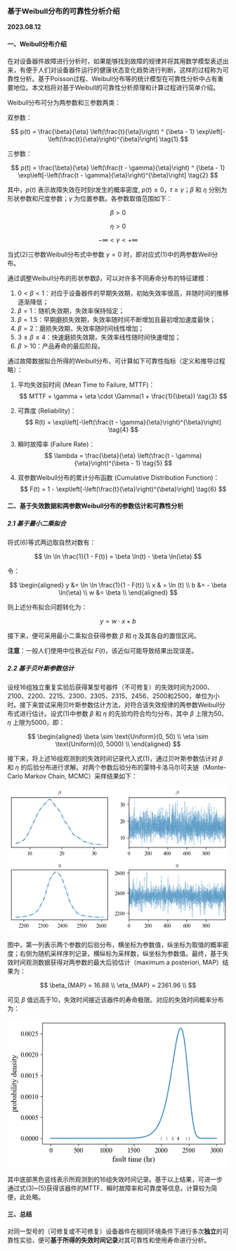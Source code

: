 ### 基于Weibull分布的可靠性分析介绍

**2023.08.12**

#### 一、Weibull分布介绍

在对设备器件故障进行分析时，如果能够找到故障的规律并将其用数学模型表述出来，有便于人们对设备器件运行的健康状态变化趋势进行判断，这样的过程称为可靠性分析。基于Poisson过程、Weibull分布等的统计模型在可靠性分析中占有重要地位。本文档将对基于Weibull的可靠性分析原理和计算过程进行简单介绍。

Weibull分布可分为两参数和三参数两类：

双参数：

$$
p(t) = \frac{\beta}{\eta} \left(\frac{t}{\eta}\right) ^ {\beta - 1} \exp\left[-\left(\frac{t}{\eta}\right)^{\beta}\right] \tag{1}
$$

三参数：

$$
p(t) = \frac{\beta}{\eta} \left(\frac{t - \gamma}{\eta}\right) ^ {\beta - 1} \exp\left[-\left(\frac{t - \gamma}{\eta}\right)^{\beta}\right] \tag{2}
$$

其中，$p(t)$ 表示故障失效在时刻$t$发生的概率密度, $p(t) \geq 0$，$t \geq \gamma$；$\beta$ 和 $\eta$ 分别为形状参数和尺度参数；$\gamma$ 为位置参数。各参数取值范围如下：

$$
\beta > 0
$$

$$
\eta > 0
$$

$$
-\infty < \gamma < +\infty
$$

当式(2)三参数Weibull分布式中参数 $\gamma = 0$ 时，即对应式(1)中的两参数Weill分布。

通过调整Weibull分布的形状参数β，可以对许多不同寿命分布的特征建模：
1. $0 < \beta < 1$：对应于设备器件的早期失效期，初始失效率很高，并随时间的推移逐渐降低；
2. $\beta = 1$：随机失效期，失效率保持恒定；
3. $\beta = 1.5$：早期磨损失效期，失效率随时间不断增加且最初增加速度最快；
4. $\beta = 2$：磨损失效期，失效率随时间线性增加；
5. $3 \leq \beta \leq 4$：快速磨损失效期，失效率线性随时间快速增加；
6. $\beta > 10$：产品寿命的最后阶段。

通过故障数据拟合所得的Weibull分布，可计算如下可靠性指标（定义和推导过程略）：

1. 平均失效前时间 (Mean Time to Failure, MTTF)：
   $$
   MTTF = \gamma + \eta \cdot \Gamma(1 + \frac{1}{\beta}) \tag{3}
   $$

2. 可靠度 (Reliability)：
   $$
   R(t) = \exp\left[-\left(\frac{t - \gamma}{\eta}\right)^{\beta}\right] \tag{4}
   $$

3. 瞬时故障率 (Failure Rate)：
   $$
   \lambda = \frac{\beta}{\eta} \left(\frac{t - \gamma}{\eta}\right)^{\beta - 1} \tag{5}
   $$

4. 双参数Weibull分布的累计分布函数 (Cumulative Distribution Function)：
   $$
   F(t) = 1 - \exp\left[-\left(\frac{t}{\eta}\right)^{\beta}\right] \tag{6}
   $$

#### 二、基于失效数据和两参数Weibull分布的参数估计和可靠性分析

##### 2.1 基于最小二乘拟合

将式(6)等式两边取自然对数有：

$$
\ln \ln \frac{1}{1 - F(t)} = \beta \ln(t) - \beta \ln(\eta)
$$

令：

$$
\begin{aligned}
    y &= \ln \ln \frac{1}{1 - F(t)} \\
    x & = \ln (t) \\
    b &= - \beta \ln(\eta) \\
    w &= \beta \\
\end{aligned}
$$

则上述分布拟合问题转化为：

$$
y = w \cdot x + b
$$

接下来，便可采用最小二乘拟合获得参数 $\beta$ 和 $\eta$ 及其各自的置信区间。

**注意**：一般人们使用中位秩近似 $F(t)$，该近似可能导致结果出现误差。

##### 2.2 基于贝叶斯参数估计

设经16组独立重复实验后获得某型号器件（不可修复）的失效时间为2000、2100、2200、2215、2300、2305、2315、2456、2500和2500，单位为小时。接下来尝试采用贝叶斯参数估计方法，对符合该失效规律的两参数Weibull分布式进行估计。设式(1)中参数 $\beta$ 和 $\eta$ 的先验均符合均匀分布，其中 $\beta$ 上限为50、$\eta$ 上限为5000，即：

$$
\begin{aligned}
\beta \sim \text{Uniform}(0, 50) \\
\eta \sim \text{Uniform}(0, 5000) \\
\end{aligned}
$$

接下来，将上述16组观测到的失效时间记录代入式(1)，通过贝叶斯参数估计对 $\beta$ 和 $\eta$ 的后验分布进行求解。对两个参数后验分布的蒙特卡洛马尔可夫链（Monte-Carlo Markov Chain, MCMC）采样结果如下：

![图 0](../images/aaee2a420618e6c3a61abb1bd1e491222cfa0f237bd53badf6eb33b6ec3476f2.png)  

图中，第一列表示两个参数的后验分布，横坐标为参数值，纵坐标为取值的概率密度；右侧为随机采样序列记录，横纵标为采样数，纵坐标为参数值。最终，基于失效时间观测数据获得对两参数的最大后验估计（maximum a posteriori, MAP）结果为：

$$
\beta_{MAP} = 16.88 \\
\eta_{MAP} = 2361.96 \\
$$

可见 $\beta$ 值远高于10，失效时间接近该器件的寿命极限。对应的失效时间概率分布为：

![图 1](../images/7a059272f54bb64c38a4d52cbf1757121aa38ffab9ac35cb895c87f9ed843b25.png)  

其中底部黑色竖线表示所观测到的16组失效时间记录。基于以上结果，可进一步通过式(3)~(5)获得该器件的MTTF、瞬时故障率和可靠度等信息，计算较为简便，此处略。

#### 三、总结

对同一型号的（可修复或不可修复）设备器件在相同环境条件下进行多次**独立**的可靠性实验，便可**基于所得的失效时间记录**对其可靠性和使用寿命进行分析。